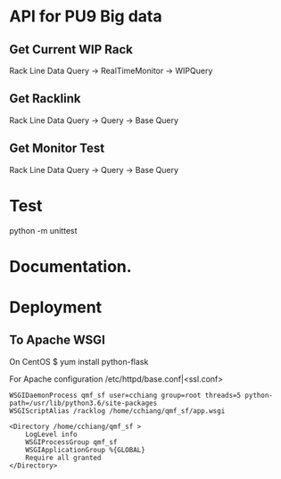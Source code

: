 # API for PU9 Big data

## Get Current WIP Rack
Rack Line Data Query -> RealTimeMonitor -> WIPQuery

## Get Racklink 
Rack Line Data Query -> Query -> Base Query

## Get Monitor Test
Rack Line Data Query -> Query -> Base Query

# Test
python -m unittest

# Documentation.


# Deployment
## To Apache WSGI
On CentOS
$ yum install python-flask

For Apache configuration /etc/httpd/base.conf|<ssl.conf>

    WSGIDaemonProcess qmf_sf user=cchiang group=root threads=5 python-path=/usr/lib/python3.6/site-packages
    WSGIScriptAlias /racklog /home/cchiang/qmf_sf/app.wsgi

    <Directory /home/cchiang/qmf_sf >
        LogLevel info
        WSGIProcessGroup qmf_sf
        WSGIApplicationGroup %{GLOBAL}
        Require all granted
    </Directory>


